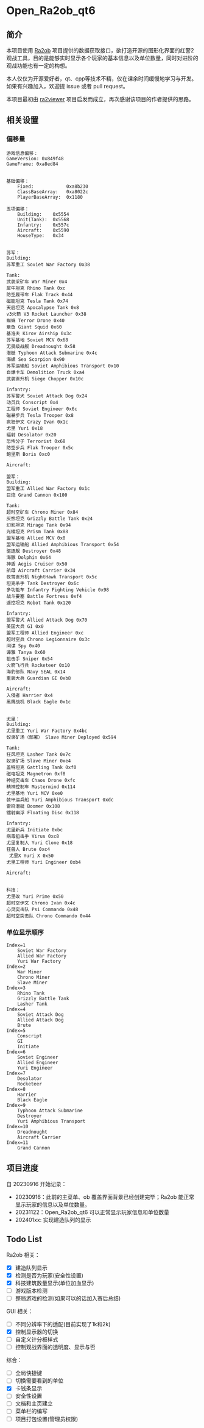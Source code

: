 # Open_Ra2ob_qt6

## 简介

本项目使用 [Ra2ob](https://github.com/wudi-7mi/ra2ob) 项目提供的数据获取接口，欲打造开源的图形化界面的红警2观战工具，目的是能够实时显示各个玩家的基本信息以及单位数量，同时对进阶的观战功能也有一定的构想。

本人仅仅为开源爱好者，qt、cpp等技术不精，仅在课余时间缓慢地学习与开发。如果有兴趣加入，欢迎提 issue 或者 pull request。

本项目最初由 [ra2viewer](https://github.com/chenguokai/ra2viewer) 项目启发而成立，再次感谢该项目的作者提供的思路。

## 相关设置

### 偏移量

```
游戏信息偏移：
GameVersion: 0x849f48
GameFrame: 0xa8ed84


基础偏移：
	Fixed:            0xa8b230
	ClassBaseArray:   0xa8022c
	PlayerBaseArray:  0x1180

五项偏移：
	Building:    0x5554
	Unit(Tank):  0x5568
	Infantry:    0x557c
	Aircraft:    0x5590
	HouseType:   0x34


苏军：
Building:
苏军重工 Soviet War Factory 0x38

Tank:
武装采矿车 War Miner 0x4
犀牛坦克 Rhino Tank 0xc
防空履带车 Flak Track 0x44
磁能坦克 Tesla Tank 0x74
天启坦克 Apocalypse Tank 0x8
v3火箭 V3 Rocket Launcher 0x38
蜘蛛 Terror Drone 0x40
章鱼 Giant Squid 0x60
基洛夫 Kirov Airship 0x3c
苏军基地 Soviet MCV 0x68
无畏级战舰 Dreadnought 0x58
潜艇 Typhoon Attack Submarine 0x4c
海螺 Sea Scorpion 0x90
苏军运输船 Soviet Amphibious Transport 0x10
自爆卡车 Demolition Truck 0xa4
武装直升机 Siege Chopper 0x10c

Infantry:
苏军警犬 Soviet Attack Dog 0x24
动员兵 Conscript 0x4
工程师 Soviet Engineer 0x6c
磁暴步兵 Tesla Trooper 0x8
疯狂伊文 Crazy Ivan 0x1c
尤里 Yuri 0x18
辐射 Desolator 0x20
恐怖分子 Terrorist 0x68
防空步兵 Flak Trooper 0x5c
鲍里斯 Boris 0xc0

Aircraft:

盟军：
Building:
盟军重工 Allied War Factory 0x1c
巨炮 Grand Cannon 0x100

Tank:
超时空矿车 Chrono Miner 0x84
灰熊坦克 Grizzly Battle Tank 0x24
幻影坦克 Mirage Tank 0x94
光棱坦克 Prism Tank 0x88
盟军基地 Allied MCV 0x0
盟军运输船 Allied Amphibious Transport 0x54
驱逐舰 Destroyer 0x48
海豚 Dolphin 0x64
神盾 Aegis Cruiser 0x50
航母 Aircraft Carrier 0x34
夜莺直升机 NightHawk Transport 0x5c
坦克杀手 Tank Destroyer 0x6c
多功能车 Infantry Fighting Vehicle 0x98
战斗要塞 Battle Fortress 0xf4
遥控坦克 Robot Tank 0x120

Infantry:
盟军警犬 Allied Attack Dog 0x70
美国大兵 GI 0x0
盟军工程师 Allied Engineer 0xc
超时空兵 Chrono Legionnaire 0x3c
间谍 Spy 0x40
谭雅 Tanya 0x60
狙击手 Sniper 0x54
火箭飞行兵 Rocketeer 0x10
海豹部队 Navy SEAL 0x14
重装大兵 Guardian GI 0xb8

Aircraft:
入侵者 Harrier 0x4
黑鹰战机 Black Eagle 0x1c


尤里：
Building:
尤里重工 Yuri War Factory 0x4bc
奴隶矿场（部署） Slave Miner Deployed 0x594

Tank:
狂风坦克 Lasher Tank 0x7c
奴隶矿场 Slave Miner 0xe4
盖特坦克 Gattling Tank 0xf0
磁电坦克 Magnetron 0xf8
神经突击车 Chaos Drone 0xfc
精神控制车 Mastermind 0x114
尤里基地 Yuri MCV 0xe0
装甲运兵船 Yuri Amphibious Transport 0xdc
雷鸣潜艇 Boomer 0x108
镭射幽浮 Floating Disc 0x118

Infantry:
尤里新兵 Initiate 0xbc
病毒狙击手 Virus 0xc8
尤里复制人 Yuri Clone 0x18
狂兽人 Brute 0xc4
 尤里X Yuri X 0x50
尤里工程师 Yuri Engineer 0xb4

Aircraft:


科技：
尤里改 Yuri Prime 0x50
超时空伊文 Chrono Ivan 0x4c
心灵突击队 Psi Commando 0x48
超时空突击队 Chrono Commando 0x44
```

### 单位显示顺序

```
Index=1
	Soviet War Factory
	Allied War Factory
	Yuri War Factory
Index=2
	War Miner
	Chrono Miner
	Slave Miner
Index=3
	Rhino Tank
	Grizzly Battle Tank
	Lasher Tank
Index=4
	Soviet Attack Dog
	Allied Attack Dog
	Brute
Index=5
	Conscript
	GI
	Initiate
Index=6
	Soviet Engineer
	Allied Engineer
	Yuri Engineer
Index=7
	Desolator
	Rocketeer
Index=8
	Harrier
	Black Eagle
Index=9
	Typhoon Attack Submarine
	Destroyer
	Yuri Amphibious Transport
Index=10
	Dreadnought
	Aircraft Carrier
Index=11
	Grand Cannon
```



## 项目进度

自 20230916 开始记录：

- 20230916：此前的主菜单、ob 覆盖界面背景已经创建完毕；Ra2ob 能正常显示玩家的信息以及单位数量。
- 20231122：Open_Ra2ob_qt6 可以正常显示玩家信息和单位数量
- 202401xx: 实现建造队列的显示

## Todo List

Ra2ob 相关：

- [x] 建造队列显示 
- [x] 检测是否为玩家(安全性设置)
- [x] 科技建筑数量显示(单位加血显示)
- [ ] 游戏版本检测
- [ ] 整局游戏的检测(如果可以的话加入赛后总结)

GUI 相关：

- [ ] 不同分辨率下的适配(目前实现了1k和2k)
- [x] 控制显示器的切换
- [ ] 自定义计分板样式
- [ ] 控制观战界面的透明度、显示与否

综合：

- [ ] 全局快捷键
- [ ] 切换需要看到的单位
- [x] 卡钱条显示
- [ ] 安全性设置
- [ ] 文档和主页建立
- [ ] 菜单栏的编写
- [ ] 项目打包设置(管理员权限)